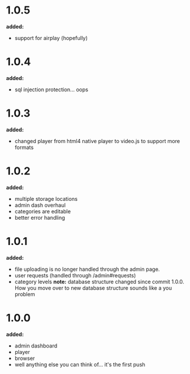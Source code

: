 # 1.0.5
**added:**
* support for airplay (hopefully)

# 1.0.4
**added:**
* sql injection protection... oops

# 1.0.3
**added:**
* changed player from html4 native player to video.js to support more formats

# 1.0.2
**added:**
* multiple storage locations
* admin dash overhaul
* categories are editable
* better error handling

# 1.0.1
**added:**
* file uploading is no longer handled through the admin page.
* user requests (handled through /admin#requests)
* category levels
**note:**
database structure changed since commit 1.0.0. How you move over to new database structure sounds like a you problem

# 1.0.0
**added:**
* admin dashboard
* player
* browser
* well anything else you can think of... it's the first push